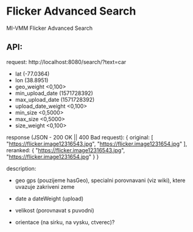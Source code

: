 # Flicker Advanced Search

MI-VMM Flicker Advanced Search

## API:

request:
http://localhost:8080/search/?text=car
 * lat (-77.0364)
 * lon (38.8951)
 * geo_weight <0,100>
 * min_upload_date (1571728392)
 * max_upload_date (1571728392)
 * upload_date_weight <0,100>
 * min_size <0,5000>
 * max_size <0,5000>
 * size_weight <0,100>

response (JSON - 200 OK || 400 Bad request):
{
    original: 
    [
        "https://flicker.image12316543.jpg",
        "https://flicker.image1231654.jpg"
    ],
    reranked: {
        "https://flicker.image12316543.jpg",
        "https://flicker.image1231654.jpg"
    }
}


description:
- geo gps (pouzijeme hasGeo), specialni porovnavani (viz wiki), ktere uvazuje zakriveni zeme
- date a dateWeight (upload)
- velikost (porovnavat s puvodni)

- orientace (na sirku, na vysku, ctverec)?
